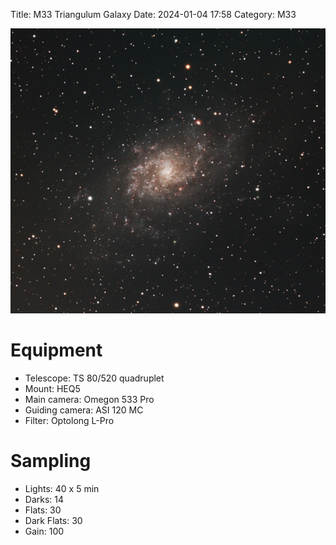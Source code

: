 Title: M33 Triangulum Galaxy
Date: 2024-01-04 17:58
Category: M33

![M33 Triangulum Galaxy](../images/m33-triangulum-galaxy-small.jpg)

# Equipment
- Telescope: TS 80/520 quadruplet
- Mount: HEQ5
- Main camera: Omegon 533 Pro
- Guiding camera: ASI 120 MC
- Filter: Optolong L-Pro

# Sampling
- Lights: 40 x 5 min
- Darks: 14
- Flats: 30
- Dark Flats: 30
- Gain: 100